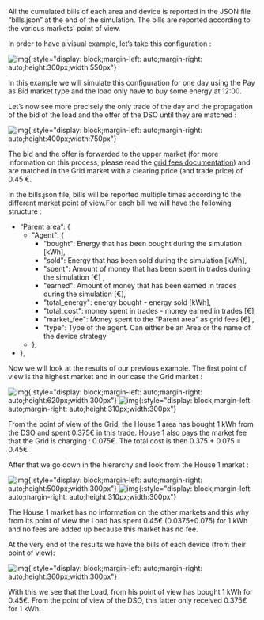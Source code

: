 All the cumulated bills of each area and device is reported in the JSON file “bills.json” at the end of the simulation. The bills are reported according to the various markets' point of view.

In order to have a visual example, let’s take this configuration : 

![img](img/bills-1.png){:style="display: block;margin-left: auto;margin-right: auto;height:300px;width:550px"}

In this example we will simulate this configuration for one day using the Pay as Bid market type and the load only have to buy some energy at 12:00. 

Let’s now see more precisely the only trade of the day and the propagation of the bid of the load and the offer of the DSO until they are matched : 

![img](img/bills-2.png){:style="display: block;margin-left: auto;margin-right: auto;height:400px;width:750px"}

The bid and the offer is forwarded to the upper market (for more information on this process, please read the [grid fees documentation](percentage-fees.md)) and are matched in the Grid market with a clearing price (and trade price) of 0.45 €.

In the bills.json file, bills will be reported multiple times according to the different market point of view.For each bill we will have the following structure : 

- “Parent area“: {
    - "Agent": {
        - "bought": Energy that has been bought during the simulation [kWh],
        - "sold": Energy that has been sold during the simulation [kWh],
        - "spent": Amount of money that has been spent in trades during the simulation [€] ,
        - "earned": Amount of money that has been earned in trades during the simulation [€],
        - "total_energy": energy bought - energy sold [kWh],
        - "total_cost": money spent in trades - money earned in trades [€],
        - "market_fee": Money spent to the “Parent area“ as grid fees [€] ,
        - "type": Type of the agent. Can either be an Area or the name of the device strategy
    - },
- },

Now we will look at the results of our previous example. The first point of view is the highest market and in our case the Grid market : 


![img](img/bills-3.png){:style="display: block;margin-left: auto;margin-right: auto;height:620px;width:300px"}
![img](img/bills-4.png){:style="display: block;margin-left: auto;margin-right: auto;height:310px;width:300px"}

From the point of view of the Grid, the House 1 area has bought 1 kWh from the DSO and spent 0.375€ in this trade. House 1 also pays the market fee that the Grid is charging : 0.075€. The total cost is then 0.375 + 0.075 = 0.45€

After that we go down in the hierarchy  and look from the House 1 market :

![img](img/bills-5.png){:style="display: block;margin-left: auto;margin-right: auto;height:500px;width:300px"}
![img](img/bills-6.png){:style="display: block;margin-left: auto;margin-right: auto;height:310px;width:300px"}

The House 1 market has no information on the other markets and this why from its point of view the Load has spent 0.45€ (0.0375+0.075) for 1 kWh and no fees are added up because this market has no fee.

At the very end of the results we have the bills of each device (from their point of view):

![img](img/bills-7.png){:style="display: block;margin-left: auto;margin-right: auto;height:360px;width:300px"}

With this we see that the Load, from his point of view has bought 1 kWh for 0.45€. From the point of view of the DSO, this latter only received 0.375€ for 1 kWh.